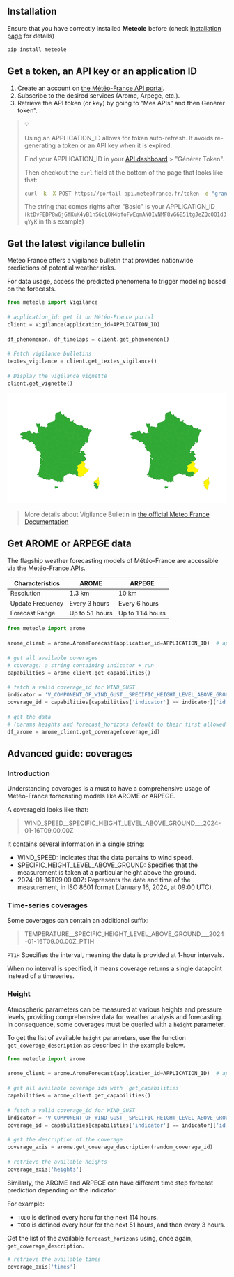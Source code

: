 ## Installation

Ensure that you have correctly installed **Meteole** before (check [Installation page](installation.md) for details)

```python
pip install meteole
```

## Get a token, an API key or an application ID

1. Create an account on [the Météo-France API portal](https://portail-api.meteofrance.fr/).
2. Subscribe to the desired services (Arome, Arpege, etc.).
3. Retrieve the API token (or key) by going to “Mes APIs” and then Générer token”.

> 💡
> 
> Using an APPLICATION_ID allows for token auto-refresh. It avoids re-generating a token or an API key when it is expired.
>
> Find your APPLICATION_ID in your [API dashboard](https://portail-api.meteofrance.fr/web/fr/dashboard) > "Générer Token". 
> 
> Then checkout the `curl` field at the bottom of the page that looks like that: 
> ```bash 
> curl -k -X POST https://portail-api.meteofrance.fr/token -d "grant_type=client_credentials" -H "Authorization: Basic ktDvFBDP8w6jGfKuK4yB1nS6oLOK4bfoFwEqmANOIvNMF8vG6B51tgJeZQcOO1d3qYyK"
> ```
>
> The string that comes rights after "Basic" is your APPLICATION_ID (`ktDvFBDP8w6jGfKuK4yB1nS6oLOK4bfoFwEqmANOIvNMF8vG6B51tgJeZQcOO1d3qYyK` in this example)

## Get the latest vigilance bulletin

Meteo France offers a vigilance bulletin that provides nationwide predictions of potential weather risks.

For data usage, access the predicted phenomena to trigger modeling based on the forecasts.

```python
from meteole import Vigilance

# application_id: get it on Météo-France portal
client = Vigilance(application_id=APPLICATION_ID) 

df_phenomenon, df_timelaps = client.get_phenomenon() 

# Fetch vigilance bulletins
textes_vigilance = client.get_textes_vigilance() 

# Display the vigilance vignette
client.get_vignette() 
```

![bulletin vigilance](./assets/img/png/vignette_exemple.png)

> More details about Vigilance Bulletin in [the official Meteo France Documentation](https://donneespubliques.meteofrance.fr/?fond=produit&id_produit=305&id_rubrique=50)

## Get AROME or ARPEGE data

The flagship weather forecasting models of Météo-France are accessible via the Météo-France APIs.

| Characteristics  | AROME                | ARPEGE               |
|------------------|----------------------|----------------------|
| Resolution       | 1.3 km               | 10 km                |
| Update Frequency | Every 3 hours        | Every 6 hours        |
| Forecast Range   | Up to 51 hours       | Up to 114 hours      |

```python
from meteole import arome

arome_client = arome.AromeForecast(application_id=APPLICATION_ID)  # api_key found on portail.meteo-france.Fr

# get all available coverages
# coverage: a string containing indicator + run
capabilities = arome_client.get_capabilities()

# fetch a valid coverage_id for WIND_GUST
indicator = 'V_COMPONENT_OF_WIND_GUST__SPECIFIC_HEIGHT_LEVEL_ABOVE_GROUND'
coverage_id = capabilities[capabilities['indicator'] == indicator]['id'].iloc[0]

# get the data 
# (params heights and forecast_horizons default to their first allowed value)
df_arome = arome_client.get_coverage(coverage_id)  
```

## Advanced guide: coverages

### Introduction

Understanding coverages is a must to have a comprehensive usage of Météo-France forecasting models like AROME or ARPEGE.

A coverageid looks like that:

> WIND_SPEED__SPECIFIC_HEIGHT_LEVEL_ABOVE_GROUND___2024-01-16T09.00.00Z

It contains several information in a single string:

- WIND_SPEED: Indicates that the data pertains to wind speed.
- SPECIFIC_HEIGHT_LEVEL_ABOVE_GROUND: Specifies that the measurement is taken at a particular height above the ground.
- 2024-01-16T09.00.00Z: Represents the date and time of the measurement, in ISO 8601 format (January 16, 2024, at 09:00 UTC).

### Time-series coverages

Some coverages can contain an additional suffix:

> TEMPERATURE__SPECIFIC_HEIGHT_LEVEL_ABOVE_GROUND___2024-01-16T09.00.00Z_PT1H

`PT1H` Specifies the interval, meaning the data is provided at 1-hour intervals. 

When no interval is specified, it means coverage returns a single datapoint instead of a timeseries.

### Height

Atmospheric parameters can be measured at various heights and pressure levels, providing comprehensive data for weather analysis and forecasting. In consequence, some coverages must be queried with a `height` parameter.

To get the list of available `height` parameters, use the function `get_coverage_description` as described in the example below.

```python
from meteole import arome

arome_client = arome.AromeForecast(application_id=APPLICATION_ID)  # api_key found on portail.meteo-france.Fr

# get all available coverage ids with `get_capabilities`
capabilities = arome_client.get_capabilities()

# fetch a valid coverage_id for WIND_GUST
indicator = 'V_COMPONENT_OF_WIND_GUST__SPECIFIC_HEIGHT_LEVEL_ABOVE_GROUND'
coverage_id = capabilities[capabilities['indicator'] == indicator]['id'].iloc[0]

# get the description of the coverage
coverage_axis = arome.get_coverage_description(random_coverage_id)

# retrieve the available heights 
coverage_axis['heights']
```

Similarly, the AROME and ARPEGE can have different time step forecast prediction depending on the indicator.

For example:

- `TODO` is defined every horu for the next 114 hours.
- `TODO` is defined every hour for the next 51 hours, and then every 3 hours.

Get the list of the available `forecast_horizons` using, once again, `get_coverage_description`.

```python
# retrieve the available times
coverage_axis['times']
```
